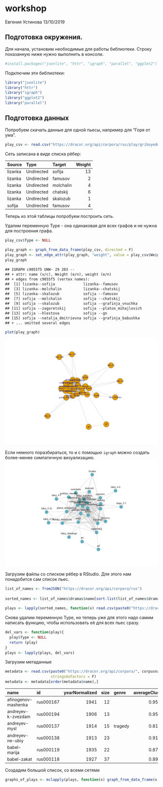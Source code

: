 workshop
================
Евгения Устинова
13/10/2019

## Подготовка окружения.

Для начала, установим необходимые для работы библиотеки. Строку
показанную ниже нужно выполнить в консоли.

``` r
#install.packages("jsonlite", "httr", "igraph", "parallel", "ggplot2")
```

Подключим эти библиотеки:

``` r
library("jsonlite")
library("httr")
library("igraph")
library("ggplot2")
library("parallel")
```

## Подготовка данных

Попробуем скачать данные для одной пьесы, например для “Горя от ума”.

``` r
play_csv <- read.csv("https://dracor.org/api/corpora/rus/play/griboyedov-gore-ot-uma/networkdata/csv", stringsAsFactors = F)
```

Сеть записана в виде списка рёбер:

| Source  | Type       | Target    | Weight |
| :------ | :--------- | :-------- | -----: |
| lizanka | Undirected | sofija    |     13 |
| lizanka | Undirected | famusov   |      2 |
| lizanka | Undirected | molchalin |      4 |
| lizanka | Undirected | chatskij  |      6 |
| lizanka | Undirected | skalozub  |      1 |
| sofija  | Undirected | famusov   |      4 |

Теперь из этой таблицы попробуем построить сеть.

Удалим переменную Type - она одинаковая для всех графов и не нужна для
построения графа.

``` r
play_csv$Type <- NULL
```

``` r
play_graph <- graph_from_data_frame(play_csv, directed = F)
play_graph <- set_edge_attr(play_graph, "weight", value = play_csv$Weight)
play_graph
```

    ## IGRAPH c9055f5 UNW- 29 203 -- 
    ## + attr: name (v/c), Weight (e/n), weight (e/n)
    ## + edges from c9055f5 (vertex names):
    ##  [1] lizanka--sofija             lizanka--famusov           
    ##  [3] lizanka--molchalin          lizanka--chatskij          
    ##  [5] lizanka--skalozub           sofija --famusov           
    ##  [7] sofija --molchalin          sofija --chatskij          
    ##  [9] sofija --skalozub           sofija --grafinja_vnuchka  
    ## [11] sofija --zagoretskij        sofija --platon_mihajlovich
    ## [13] sofija --hlestova           sofija --gn                
    ## [15] sofija --natalja_dmitrievna sofija --grafinja_babushka 
    ## + ... omitted several edges

``` r
plot(play_graph)
```

![](workshop_files/figure-gfm/unnamed-chunk-8-1.png)<!-- -->

Если немного поразбираться, то и с помощью `igraph` можно создать
более-менее симпатичную визуализацию.
![](workshop_files/figure-gfm/unnamed-chunk-9-1.png)<!-- -->

Загрузим файлы со списком рёбер в RStudio. Для этого нам понадобится сам
список пьес.

``` r
list_of_names <- fromJSON("https://dracor.org/api/corpora/rus")

sorted_names <- list_of_names$dramas$name[sort.list(list_of_names$dramas$name)]
```

``` r
plays <- lapply(sorted_names, function(x) read.csv(paste0("https://dracor.org/api/corpora/rus/play/", x, "/networkdata/csv"), stringsAsFactors = F))
```

Снова удалим переменную Type, но теперь уже для этого надо самим
написать функцию, чтобы использовать её для всех пьес сразу.

``` r
del_vars <- function(play){
  play$Type <- NULL
  return (play)
}
plays <- lapply(plays, del_vars)
```

Загрузим метаданные

``` r
metadata <- read.csv(paste0("https://dracor.org/api/corpora/", corpusname, "/metadata.csv"),
                     stringsAsFactors = F)
metadata <- metadata[order(metadata$name),]
```

| name                | id        | yearNormalized | size | genre   | averageClustering |   density | averagePathLength | maxDegreeIds             | averageDegree | diameter | yearPremiered | yearPrinted | maxDegree | numOfSpeakers | numConnectedComponents | yearWritten | numOfSegments | wikipediaLinkCount | numOfActs |
| :------------------ | :-------- | -------------: | ---: | :------ | ----------------: | --------: | ----------------: | :----------------------- | ------------: | -------: | ------------: | ----------: | --------: | ------------: | ---------------------: | ----------: | ------------: | -----------------: | --------: |
| afinogenov-mashenka | rus000167 |           1941 |   12 |         |         0.9599327 | 0.9545455 |          1.045454 | several characters       |     10.500000 |        2 |          1941 |        1941 |        11 |            12 |                      1 |        1940 |             7 |                  1 |         3 |
| andreyev-k-zvezdam  | rus000194 |           1906 |   13 |         |         0.9580420 | 0.9487179 |          1.051282 | several characters       |     11.384615 |        2 |          1906 |          NA |        12 |            13 |                      1 |        1905 |             4 |                  0 |         4 |
| andreyev-mysl       | rus000137 |           1914 |   15 | tragedy |         0.8108995 | 0.3714286 |          1.914286 | kerzhentsev              |      5.200000 |        3 |          1914 |        1914 |         9 |            15 |                      1 |        1913 |             6 |                  0 |         3 |
| andreyev-ne-ubiy    | rus000138 |           1913 |   23 |         |         0.9121040 | 0.5889328 |          1.415020 | vasilisa\_petrovna|yakov |     12.956522 |        3 |          1913 |        1913 |        21 |            23 |                      1 |        1913 |             6 |                  0 |         5 |
| babel-marija        | rus000119 |           1935 |   22 |         |         0.8762715 | 0.3203463 |          1.909091 | katya                    |      6.727273 |        3 |          1964 |        1935 |        14 |            22 |                      1 |        1934 |             8 |                  2 |         0 |
| babel-zakat         | rus000118 |           1927 |   37 |         |         0.8985211 | 0.3918919 |          1.674174 | mendel                   |     14.108108 |        3 |          1927 |        1928 |        32 |            37 |                      1 |          NA |             8 |                  3 |         0 |

Создадим большой список, со всеми сетями

``` r
graphs_of_plays <- mclapply(plays, function(x) graph_from_data_frame(x, directed = F))
```
